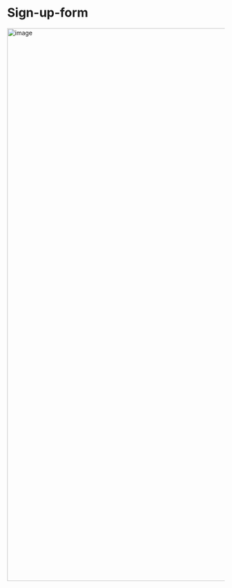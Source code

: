 # Sign-up-form

<img width="1277" alt="image" src="https://github.com/demko12/Sign-up-form/assets/143662553/5d802e2c-4049-4bb8-bc7a-b0a692071d4b">
